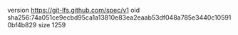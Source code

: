 version https://git-lfs.github.com/spec/v1
oid sha256:74a051ce9ecbd95ca1a13810e83ea2eaab53df048a785e3440c105910bf4b829
size 1259
